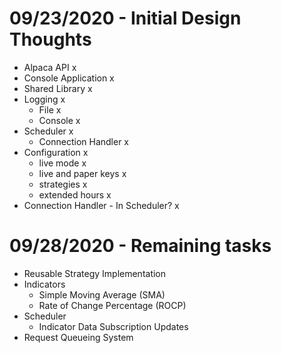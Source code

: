 # 09/23/2020 - Initial Design Thoughts
- Alpaca API x
- Console Application x
- Shared Library x
- Logging x
  - File x
  - Console x
- Scheduler x
  - Connection Handler x
- Configuration x
  - live mode x
  - live and paper keys x
  - strategies x
  - extended hours x
- Connection Handler - In Scheduler? x

# 09/28/2020 - Remaining tasks 
- Reusable Strategy Implementation
- Indicators
  - Simple Moving Average (SMA)
  - Rate of Change Percentage (ROCP)
- Scheduler
  - Indicator Data Subscription Updates
- Request Queueing System